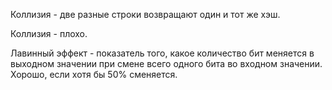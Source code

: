 Коллизия - две разные строки возвращают один и тот же хэш.

Коллизия - плохо. 

Лавинный эффект - показатель того, какое количество бит меняется в выходном значении при смене всего одного бита во входном значении.
Хорошо, если хотя бы 50% сменяется.

